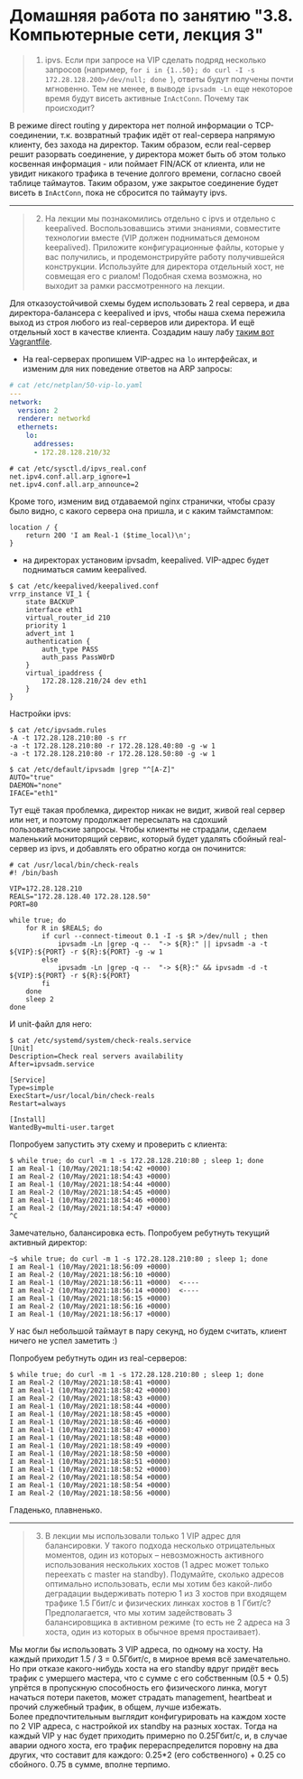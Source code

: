 # Домашняя работа по занятию "3.8. Компьютерные сети, лекция 3"

> 1. ipvs. Если при запросе на VIP сделать подряд несколько запросов (например, `for i in {1..50}; do curl -I -s 172.28.128.200>/dev/null; done `), ответы будут получены почти мгновенно. Тем не менее, в выводе `ipvsadm -Ln` еще некоторое время будут висеть активные `InActConn`. Почему так происходит?

 В режиме direct routing у директора нет полной информации о TCP-соединении, т.к. возвратный трафик идёт от real-сервера напрямую клиенту, без захода на директор. Таким образом, если real-сервер 
решит разорвать соединение, у директора может быть об этом только косвенная информация - или поймает FIN/ACK от клиента, или не увидит никакого трафика в течение долгого времени, согласно своей таблице таймаутов. Таким образом, уже закрытое соединение будет висеть в `InActConn`, пока не сбросится по таймауту ipvs.

---
> 2. На лекции мы познакомились отдельно с ipvs и отдельно с keepalived. Воспользовавшись этими знаниями, совместите технологии вместе (VIP должен подниматься демоном keepalived). Приложите конфигурационные файлы, которые у вас получились, и продемонстрируйте работу получившейся конструкции. Используйте для директора отдельный хост, не совмещая его с риалом! Подобная схема возможна, но выходит за рамки рассмотренного на лекции.

Для отказоустойчивой схемы будем использовать 2 real сервера, и два директора-балансера c keepalived и ipvs, чтобы наша схема пережила выход из строя любого из real-серверов или директора.  И ещё отдельный хост в качестве клиента.
Создадим нашу лабу [таким вот Vagrantfile](Vagrantfile). 

- На real-серверах пропишем VIP-адрес на `lo` интерфейсах, и изменим для них поведение ответов на ARP запросы:

```yaml
# cat /etc/netplan/50-vip-lo.yaml
---
network:
  version: 2
  renderer: networkd
  ethernets:
    lo:
      addresses:
      - 172.28.128.210/32
```
```
# cat /etc/sysctl.d/ipvs_real.conf 
net.ipv4.conf.all.arp_ignore=1
net.ipv4.conf.all.arp_announce=2
```
Кроме того, изменим вид отдаваемой nginx странички, чтобы сразу было видно, с какого сервера она пришла, и с каким таймстампом: 
```
location / {
    return 200 'I am Real-1 ($time_local)\n';
}
```

- на директорах установим ipvsadm, keepalived. VIP-адрес будет подниматься самим keepalived.
```
$ cat /etc/keepalived/keepalived.conf 
vrrp_instance VI_1 {
	state BACKUP
	interface eth1
	virtual_router_id 210
	priority 1
	advert_int 1
	authentication {
		auth_type PASS
		auth_pass PassW0rD
	}
	virtual_ipaddress {
		172.28.128.210/24 dev eth1
	}
}
```
Настройки ipvs:
```
$ cat /etc/ipvsadm.rules 
-A -t 172.28.128.210:80 -s rr
-a -t 172.28.128.210:80 -r 172.28.128.40:80 -g -w 1
-a -t 172.28.128.210:80 -r 172.28.128.50:80 -g -w 1
```
```
$ cat /etc/default/ipvsadm |grep "^[A-Z]"
AUTO="true"
DAEMON="none"
IFACE="eth1"	
```

Тут ещё такая проблемка, директор никак не видит, живой real сервер или нет, и поэтому продолжает пересылать на сдохший пользовательские запросы. Чтобы клиенты не страдали, сделаем маленький мониторящий сервис, который будет удалять сбойный real-сервер из ipvs, и добавлять его обратно когда он починится:
```shell
# cat /usr/local/bin/check-reals 
#! /bin/bash

VIP=172.28.128.210
REALS="172.28.128.40 172.28.128.50"
PORT=80

while true; do
	for R in $REALS; do
		if curl --connect-timeout 0.1 -I -s $R >/dev/null ; then
			ipvsadm -Ln |grep -q --  "-> ${R}:" || ipvsadm -a -t ${VIP}:${PORT} -r ${R}:${PORT} -g -w 1
		else
			ipvsadm -Ln |grep -q --  "-> ${R}:" && ipvsadm -d -t ${VIP}:${PORT} -r ${R}:${PORT}
		fi
	done
	sleep 2
done
```
И unit-файл для него:
```
$ cat /etc/systemd/system/check-reals.service 
[Unit]
Description=Check real servers availability
After=ipvsadm.service

[Service]
Type=simple
ExecStart=/usr/local/bin/check-reals
Restart=always

[Install]
WantedBy=multi-user.target
```

Попробуем запустить эту схему и проверить с клиента:
```
$ while true; do curl -m 1 -s 172.28.128.210:80 ; sleep 1; done
I am Real-1 (10/May/2021:18:54:42 +0000)
I am Real-2 (10/May/2021:18:54:43 +0000)
I am Real-1 (10/May/2021:18:54:44 +0000)
I am Real-2 (10/May/2021:18:54:45 +0000)
I am Real-1 (10/May/2021:18:54:46 +0000)
I am Real-2 (10/May/2021:18:54:47 +0000)
^C
```
Замечательно, балансировка есть. Попробуем ребутнуть текущий активный директор:
```
~$ while true; do curl -m 1 -s 172.28.128.210:80 ; sleep 1; done
I am Real-1 (10/May/2021:18:56:09 +0000)
I am Real-2 (10/May/2021:18:56:10 +0000)
I am Real-1 (10/May/2021:18:56:11 +0000)  <----
I am Real-2 (10/May/2021:18:56:14 +0000)  <----
I am Real-1 (10/May/2021:18:56:15 +0000)
I am Real-2 (10/May/2021:18:56:16 +0000)
I am Real-1 (10/May/2021:18:56:17 +0000)
```
У нас был небольшой таймаут в пару секунд, но будем считать, клиент ничего не успел заметить :)

Попробуем ребутнуть один из real-серверов:
```
$ while true; do curl -m 1 -s 172.28.128.210:80 ; sleep 1; done
I am Real-2 (10/May/2021:18:58:41 +0000)
I am Real-1 (10/May/2021:18:58:42 +0000)
I am Real-2 (10/May/2021:18:58:43 +0000)
I am Real-1 (10/May/2021:18:58:44 +0000)
I am Real-1 (10/May/2021:18:58:45 +0000)
I am Real-1 (10/May/2021:18:58:46 +0000)
I am Real-1 (10/May/2021:18:58:47 +0000)
I am Real-1 (10/May/2021:18:58:48 +0000)
I am Real-1 (10/May/2021:18:58:49 +0000)
I am Real-1 (10/May/2021:18:58:50 +0000)
I am Real-1 (10/May/2021:18:58:51 +0000)
I am Real-1 (10/May/2021:18:58:52 +0000)
I am Real-2 (10/May/2021:18:58:54 +0000)
I am Real-1 (10/May/2021:18:58:54 +0000)
I am Real-2 (10/May/2021:18:58:56 +0000)
```
Гладенько, плавненько.

---
> 3. В лекции мы использовали только 1 VIP адрес для балансировки.
У такого подхода несколько отрицательных моментов, один из которых – невозможность активного использования нескольких хостов (1 адрес может только переехать с master на standby). 
Подумайте, сколько адресов оптимально использовать, если мы хотим без какой-либо деградации выдерживать потерю 
1 из 3 хостов при входящем трафике 1.5 Гбит/с и физических линках хостов в 1 Гбит/с? Предполагается, что мы хотим задействовать 3 балансировщика в активном режиме 
(то есть не 2 адреса на 3 хоста, один из которых в обычное время простаивает).

Мы могли бы использовать 3 VIP адреса, по одному на хосту. На каждый приходит 1.5 / 3 = 0.5Гбит/с, в мирное время всё замечательно. Но при отказе какого-нибудь хоста на его standby 
вдруг придёт весь трафик с умершего мастера, что с сумме с его собственным (0.5 + 0.5) упрётся в пропускную способность его физического линка, могут начаться потери пакетов, может страдать 
management, heartbeat и прочий служебный трафик, в общем, лучше избежать.  
Более предпочтительным выглядит конфигурировать на каждом хосте по 2 VIP адреса, с настройкой их standby на разных хостах. 
Тогда на каждый VIP у нас будет приходить примерно по 0.25Гбит/с, и, в случае аварии одного хоста, его трафик перераспределится поровну на два других, что составит для каждого:
0.25*2 (его собственного) + 0.25 со сбойного. 0.75 в сумме, вполне терпимо.



 
